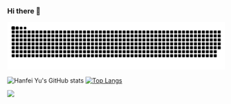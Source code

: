 ### Hi there 👋

<!--
**hanfeiyu/hanfeiyu** is a ✨ _special_ ✨ repository because its `README.md` (this file) appears on your GitHub profile.

Here are some ideas to get you started:

- 🔭 I’m currently working on ...
- 🌱 I’m currently learning ...
- 👯 I’m looking to collaborate on ...
- 🤔 I’m looking for help with ...
- 💬 Ask me about ...
- 📫 How to reach me: ...
- 😄 Pronouns: ...
- ⚡ Fun fact: ...
-->

<picture>
  <source media="(prefers-color-scheme: dark)" srcset="https://raw.githubusercontent.com/platane/platane/output/github-contribution-grid-snake-dark.svg">
  <source media="(prefers-color-scheme: light)" srcset="https://raw.githubusercontent.com/platane/platane/output/github-contribution-grid-snake.svg">
  <img alt="github contribution grid snake animation" src="https://raw.githubusercontent.com/platane/platane/output/github-contribution-grid-snake.svg">
</picture>

<div float="right"> 

![Hanfei Yu's GitHub stats](https://github-readme-stats.vercel.app/api?username=hanfeiyu&show_icons=true&bg_color=00000000)
[![Top Langs](https://github-readme-stats.vercel.app/api/top-langs/?username=hanfeiyu&layout=compact)](https://github.com/anuraghazra/github-readme-stats)

 </div>
 
![](https://komarev.com/ghpvc/?username=hanfeiyu&color=lightgrey)
